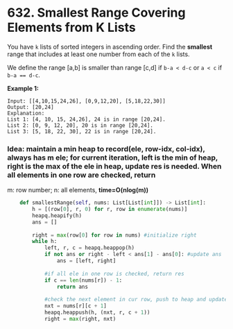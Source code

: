 # 632. Smallest Range Covering Elements from K Lists

You have `k` lists of sorted integers in ascending order. Find the **smallest** range that includes at least one number from each of the `k` lists.

We define the range \[a,b\] is smaller than range \[c,d\] if `b-a < d-c` or `a < c` if `b-a == d-c`.

**Example 1:**

```text
Input: [[4,10,15,24,26], [0,9,12,20], [5,18,22,30]]
Output: [20,24]
Explanation: 
List 1: [4, 10, 15, 24,26], 24 is in range [20,24].
List 2: [0, 9, 12, 20], 20 is in range [20,24].
List 3: [5, 18, 22, 30], 22 is in range [20,24].
```

### Idea: maintain a min heap to record\(ele, row-idx, col-idx\), always has m ele; for current iteration, left is the min of heap, right is the max of the ele in heap, update res is needed. When all elements in one row are checked, return

 m: row number; n: all elements, **time=O\(nlog\(m\)\)**

```python
    def smallestRange(self, nums: List[List[int]]) -> List[int]:
        h = [(row[0], r, 0) for r, row in enumerate(nums)]
        heapq.heapify(h)        
        ans = []
        
        right = max(row[0] for row in nums) #initialize right       
        while h:
            left, r, c = heapq.heappop(h)
            if not ans or right - left < ans[1] - ans[0]: #update ans
                ans = [left, right]
                
            #if all ele in one row is checked, return res
            if c == len(nums[r]) - 1: 
                return ans
            
            #check the next element in cur row, push to heap and update right
            nxt = nums[r][c + 1]
            heapq.heappush(h, (nxt, r, c + 1))
            right = max(right, nxt)
```

